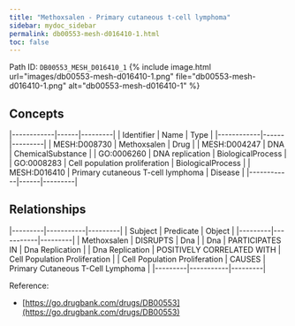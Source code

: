 ```yaml
---
title: "Methoxsalen - Primary cutaneous t-cell lymphoma"
sidebar: mydoc_sidebar
permalink: db00553-mesh-d016410-1.html
toc: false 
---
```



Path ID: `DB00553_MESH_D016410_1`
{% include image.html url="images/db00553-mesh-d016410-1.png" file="db00553-mesh-d016410-1.png" alt="db00553-mesh-d016410-1" %}

## Concepts

|------------|------|---------|
| Identifier | Name | Type    |
|------------|------|---------|
| MESH:D008730 | Methoxsalen | Drug |
| MESH:D004247 | DNA | ChemicalSubstance |
| GO:0006260 | DNA replication | BiologicalProcess |
| GO:0008283 | Cell population proliferation | BiologicalProcess |
| MESH:D016410 | Primary cutaneous T-cell lymphoma | Disease |
|------------|------|---------|

## Relationships

|---------|-----------|---------|
| Subject | Predicate | Object  |
|---------|-----------|---------|
| Methoxsalen | DISRUPTS | Dna |
| Dna | PARTICIPATES IN | Dna Replication |
| Dna Replication | POSITIVELY CORRELATED WITH | Cell Population Proliferation |
| Cell Population Proliferation | CAUSES | Primary Cutaneous T-Cell Lymphoma |
|---------|-----------|---------|

Reference: 
  - [https://go.drugbank.com/drugs/DB00553](https://go.drugbank.com/drugs/DB00553)
